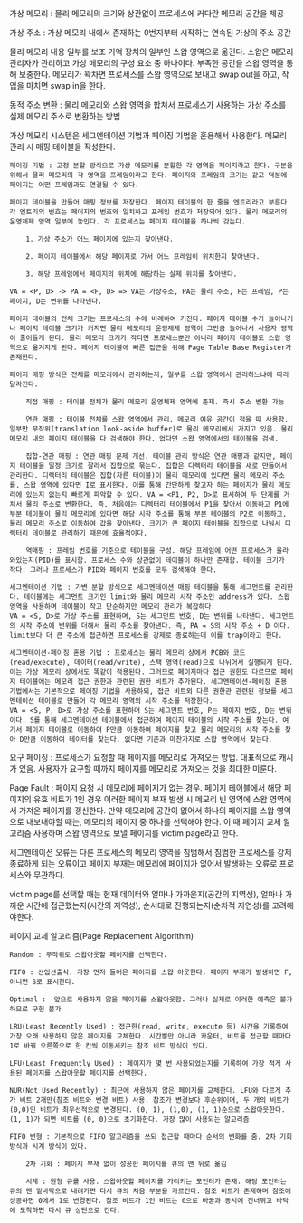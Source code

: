 가상 메모리 : 물리 메모리의 크기와 상관없이 프로세스에 커다란 메모리 공간을 제공

가상 주소 : 가상 메모리 내에서 존재하는 0번지부터 시작하는 연속된 가상의 주소 공간

물리 메모리 내용 일부를 보조 기억 장치의 일부인 스왑 영역으로 옮긴다. 스왑은 메모리 관리자가 관리하고 가상 메모리의 구성 요소 중 하나이다. 부족한 공간을 스왑 영역을 통해 보충한다. 메모리가 꽉차면 프로세스를 스왑 영역으로 보내고 swap out을 하고, 작업을 마치면 swap in을 한다.

동적 주소 변환 : 물리 메모리와 스왑 영역을 합쳐서 프로세스가 사용하는 가상 주소를 실제 메모리 주소로 변환하는 방법

가상 메모리 시스템은 세그멘테이션 기법과 페이징 기법을 혼용해서 사용한다. 메모리 관리 시 매핑 테이블을 작성한다.

    페이징 기법 : 고정 분할 방식으로 가상 메모리를 분할한 각 영역을 페이지라고 한다. 구분을 위해서 물리 메모리의 각 영역을 프레임이라고 한다. 페이지와 프레임의 크기는 같고 덕분에 페이지는 어떤 프레임과도 연결될 수 있다.
    
    페이지 테이블을 만들어 매핑 정보를 저장한다. 페이지 테이블의 한 줄을 엔트리라고 부른다. 각 엔트리의 번호는 페이지의 번호와 일치하고 프레임 번호가 저장되어 있다. 물리 메모리의 운영체제 영역 일부에 놓인다. 각 프로세스는 페이지 테이블을 하나씩 갖는다.

        1. 가상 주소가 어느 페이지에 있는지 찾아낸다.
        
        2. 페이지 테이블에서 해당 페이지로 가서 어느 프레임이 위치한지 찾아낸다.

        3. 해당 프레임에서 페이지의 위치에 해당하는 실제 위치를 찾아낸다.

    VA = <P, D> -> PA = <F, D> => VA는 가상주소, PA는 물리 주소, F는 프레임, P는 페이지, D는 변위를 나타낸다.

    페이지 테이블의 전체 크기는 프로세스의 수에 비례하여 커진다. 페이지 테이블 수가 늘어나거나 페이지 테이블 크기가 커지면 물리 메모리의 운영체제 영역이 그만큼 늘어나서 사용자 영역이 줄어들게 된다. 물리 메모리 크기가 작다면 프로세스뿐만 아니라 페이지 테이블도 스왑 영역으로 옮겨지게 된다. 페이지 테이블에 빠른 접근을 위해 Page Table Base Register가 존재한다.

    페이지 매핑 방식은 전체를 메모리에서 관리하는지, 일부를 스왑 영역에서 관리하느냐에 따라 달라진다.

        직접 매핑 : 테이블 전체가 물리 메모리 운영체제 영역에 존재. 즉시 주소 변환 가능

        연관 매핑 : 테이블 전체를 스왑 영역에서 관리. 메모리 여유 공간이 적을 때 사용함. 일부만 무작위(translation look-aside buffer)로 물리 메모리에서 가지고 있음. 물리 메모리 내의 페이지 테이블을 다 검색해야 한다. 없다면 스왑 영역에서의 테이블을 검색.

        집합-연관 매핑 : 연관 매핑 문제 개선. 테이블 관리 방식은 연관 매핑과 같지만, 페이지 테이블을 일정 크기로 잘라서 집합으로 묶는다. 집합은 디렉터리 테이블을 새로 만들어서 관리한다. 디렉터리 테이블은 집합(자른 테이블)이 물리 메모리에 있다면 물리 메모리 주소를, 스왑 영역에 있다면 I로 표시한다. 이를 통해 간단하게 찾고자 하는 페이지가 물리 메모리에 있는지 없는지 빠르게 파악할 수 있다. VA = <P1, P2, D>로 표시하여 두 단계를 거쳐서 물리 주소로 변환한다. 즉, 처음에는 디렉터리 테이블에서 P1을 찾아서 이동하고 P1에 부분 테이블이 물리 메모리에 있다면 해당 시작 주소를 통해 부분 테이블의 P2로 이동하고, 물리 메모리 주소로 이동하여 값을 찾아낸다. 크기가 큰 페이지 테이블을 집합으로 나눠서 디렉터리 테이블로 관리하기 때문에 효율적이다.

        역매핑 : 프레임 번호를 기준으로 테이블을 구성. 해당 프레임에 어떤 프로세스가 올라와있는지(PID)를 표시함. 프로세스 수와 상관없이 테이블이 하나만 존재함. 테이블 크기가 작다. 그러나 프로세스가 PID와 페이지 번호를 모두 검색해야 한다.

    세그멘테이션 기법 : 가변 분할 방식으로 세그멘테이션 매핑 테이블을 통해 세그먼트를 관리한다. 테이블에는 세그먼트 크기인 limit와 물리 메모리 시작 주소인 address가 있다. 스왑 영역을 사용하며 테이블이 작고 단순하지만 메모리 관리가 복잡하다. 
    VA = <S, D>로 가상 주소를 표현하며, S는 세그먼트 번호, D는 변위를 나타낸다. 세그먼트의 시작 주소에 변위를 더해서 물리 주소를 찾아낸다. 즉, PA = S의 시작 주소 + D 이다. 
    limit보다 더 큰 주소에 접근하면 프로세스를 강제로 종료하는데 이를 trap이라고 한다.

    세그멘테이션-페이징 혼용 기법 : 프로세스는 물리 메모리 상에서 PCB와 코드(read/execute), 데이터(read/write), 스택 영역(read)으로 나뉘어서 실행되게 된다. 이는 가상 메모리 상에서도 똑같이 적용된다. 그러므로 페이지마다 접근 권한도 다르므로 페이지 테이블에는 메모리 접근 권한과 관련된 권한 비트가 추가된다. 세그멘테이션-페이징 혼용 기법에서는 기본적으로 페이징 기법을 사용하되, 접근 비트외 다른 권한관 관련된 정보를 세그멘테이션 테이블로 만들어 각 메모리 영역의 시작 주소를 저장한다. 
    VA = <S, P, D>로 가상 주소를 표현하며 S는 세그먼트 번호, P는 페이지 번호, D는 변위이다. S를 통해 세그멘테이션 테이블에서 접근하여 페이지 테이블의 시작 주소를 찾는다. 여기서 페이지 테이블로 이동하여 P만큼 이동하여 페이지를 찾고 물리 메모리의 시작 주소를 찾아 D만큼 이동하여 데이터를 찾는다. 없다면 기존과 마찬가지로 스왑 영역에서 찾는다.

요구 페이징 : 프로세스가 요청할 때 페이지를 메모리로 가져오는 방법. 대표적으로 캐시가 있음. 사용자가 요구할 때까지 페이지를 메모리로 가져오는 것을 최대한 미룬다.

Page Fault : 페이지 요청 시 메모리에 페이지가 없는 경우. 페이지 테이블에서 해당 페이지의 유효 비트가 1인 경우
이러한 페이지 부재 발생 시 메모리 빈 영역에 스왑 영역에서 가져온 페이지를 갱신한다. 만약 메모리에 공간이 없어서 하나의 페이지를 스왑 영역으로 내보내야할 때는, 메모리의 페이지 중 하나를 선택해야 한다. 이 때 페이지 교체 알고리즘 사용하며 스왑 영역으로 보낼 페이지를 
victim page라고 한다. 

세그멘테이션 오류는 다른 프로세스의 메모리 영역을 침범해서 침범한 프로세스를 강제 종료하게 되는 오류이고 페이지 부재는 메모리에 페이지가 없어서 발생하는 오류로 프로세스와 무관하다.

victim page를 선택할 때는 현재 데이터와 얼마나 가까운지(공간의 지역성), 얼마나 가까운 시간에 접근했는지(시간의 지역성), 순서대로 진행되는지(순차적 지연성)를 고려해야한다.

페이지 교체 알고리즘(Page Replacement Algorithm)

    Random : 무작위로 스왑아웃할 페이지를 선택한다. 

    FIFO : 선입선출식. 가장 먼저 들어온 페이지를 스왑 아웃한다. 페이지 부재가 발생하면 F, 아니면 S로 표시한다.

    Optimal :  앞으로 사용하지 않을 페이지를 스왑아웃함. 그러나 실제로 이러한 예측은 불가하므로 구현 불가

    LRU(Least Recently Used) : 접근한(read, write, execute 등) 시간을 기록하여 가장 오래 사용하지 않은 페이지를 교체한다. 시간뿐만 아니라 카운터, 비트를 접근할 때마다 1로 바꿔 오른쪽으로 한 칸씩 이동시키는 참조 비트 방식이 있다.

    LFU(Least Frequently Used) : 페이지가 몇 번 사용되었는지를 기록하여 가장 적게 사용된 페이지를 스왑아웃할 페이지를 선택한다.
    
    NUR(Not Used Recently) : 최근에 사용하지 않은 페이지를 교체한다. LFU와 다르게 추가 비트 2개만(참조 비트와 변경 비트) 사용. 참조가 변경보다 후순위이며, 두 개의 비트가 (0,0)인 비트가 최우선적으로 변경된다. (0, 1), (1,0), (1, 1)순으로 스왑아웃한다. (1, 1)가 되면 비트를 (0, 0)으로 초기화한다. 가장 많이 사용되는 알고리즘

    FIFO 변형 : 기본적으로 FIFO 알고리즘을 쓰되 접근할 때마다 순서의 변화를 줌. 2차 기회 방식과 시계 방식이 있다.

        2차 기회 : 페이지 부재 없이 성공한 페이지를 큐의 맨 뒤로 옮김

        시계 : 원형 큐를 사용. 스왑아웃할 페이지를 가리키는 포인터가 존재. 해당 포인터는 큐의 맨 밑바닥으로 내려가면 다시 큐의 처음 부분을 가르킨다. 참조 비트가 존재하며 참조에 성공하면 0에서 1로 변경된다. 참조 비트가 1인 비트는 0으로 바꿈과 동시에 건너뛰고 바닥에 도착하면 다시 큐 상단으로 간다.